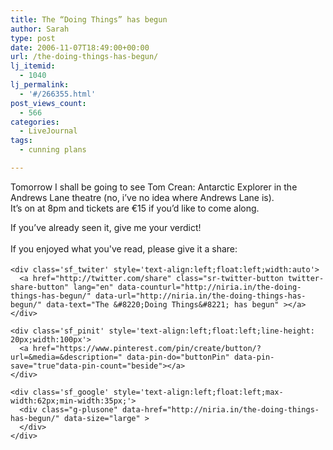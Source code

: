 ```yaml
---
title: The “Doing Things” has begun
author: Sarah
type: post
date: 2006-11-07T18:49:00+00:00
url: /the-doing-things-has-begun/
lj_itemid:
  - 1040
lj_permalink:
  - '#/266355.html'
post_views_count:
  - 566
categories:
  - LiveJournal
tags:
  - cunning plans

---
```

<div id="fb-root">
</div>

Tomorrow I shall be going to see Tom Crean: Antarctic Explorer in the Andrews Lane theatre (no, i&#8217;ve no idea where Andrews Lane is).  
It&#8217;s on at 8pm and tickets are &euro;15 if you&#8217;d like to come along.

If you&#8217;ve already seen it, give me your verdict!

<div class='sfsi_Sicons' style='width: 100%; display: inline-block; vertical-align: middle; text-align:left'>
  <div style='margin:0px 8px 0px 0px; line-height: 24px'>
    <span>If you enjoyed what you've read, please give it a share:</span>
  </div>
  
  <div class='sfsi_socialwpr'>
    <div class='sf_fb' style='text-align:left;width:125px'>
      <div class="fb-like" href="http://niria.in/the-doing-things-has-begun/" width="180" send="false" showfaces="false"  action="like" data-share="true"data-layout="button_count" >
      </div>
    </div>
    
    <div class='sf_twiter' style='text-align:left;float:left;width:auto'>
      <a href="http://twitter.com/share" class="sr-twitter-button twitter-share-button" lang="en" data-counturl="http://niria.in/the-doing-things-has-begun/" data-url="http://niria.in/the-doing-things-has-begun/" data-text="The &#8220;Doing Things&#8221; has begun" ></a>
    </div>
    
    <div class='sf_pinit' style='text-align:left;float:left;line-height: 20px;width:100px'>
      <a href="https://www.pinterest.com/pin/create/button/?url=&media=&description=" data-pin-do="buttonPin" data-pin-save="true"data-pin-count="beside"></a>
    </div>
    
    <div class='sf_google' style='text-align:left;float:left;max-width:62px;min-width:35px;'>
      <div class="g-plusone" data-href="http://niria.in/the-doing-things-has-begun/" data-size="large" >
      </div>
    </div>
  </div>
</div>